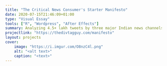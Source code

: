 ```yaml
---
title: "The Critical News Consumer's Starter Manifesto"
date: 2020-07-15T21:46:09+01:00
type: "Visual Essay"
tools: ["R", "Wordpress", "After Effects"]
summary: Analyzing 4.5+ lakh tweets by three major Indian news channels to understand patterns in reportage.
projectlink: "https://thedivtagguy.com/manifesto"
layout: projects
cover:
    image: "https://i.imgur.com/O8nzC4l.png"
    alt: "<alt text>"
    caption: "<text>"
---
```

